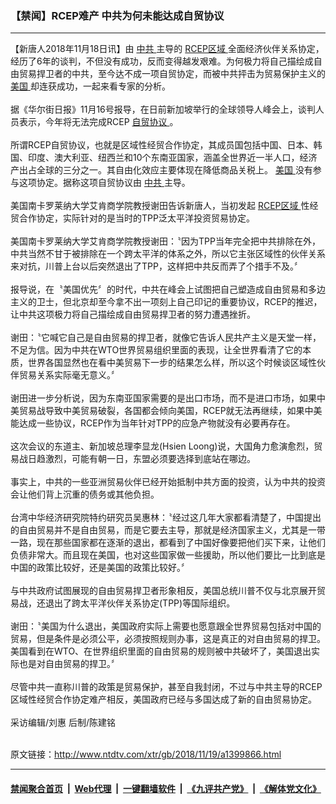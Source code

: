 ### 【禁闻】RCEP难产 中共为何未能达成自贸协议
------------------------

<div class="wysiwyg">
 【新唐人2018年11月18日讯】由
 <a href="http://www.ntdtv.com/xtr/gb/articlelistbytag_中共.html" target="_blank">
  中共
 </a>
 主导的
 <a href="http://www.ntdtv.com/xtr/gb/articlelistbytag_RCEP区域.html" target="_blank">
  RCEP区域
 </a>
 全面经济伙伴关系协定，经历了6年的谈判，不但没有成功，反而变得越发艰难。为何极力将自己描绘成自由贸易捍卫者的中共，至今达不成一项自贸协定，而被中共抨击为贸易保护主义的
 <a href="http://www.ntdtv.com/xtr/gb/articlelistbytag_美国.html" target="_blank">
  美国
 </a>
 却连获成功，一起来看专家的分析。
 <br/>
 <br/>
 据《华尔街日报》11月16号报导，在日前新加坡举行的全球领导人峰会上，谈判人员表示，今年将无法完成RCEP
 <a href="http://www.ntdtv.com/xtr/gb/articlelistbytag_自贸协议.html" target="_blank">
  自贸协议
 </a>
 。
 <br/>
 <br/>
 所谓RCEP自贸协议，也就是区域性经贸合作协定，其成员国包括中国、日本、韩国、印度、澳大利亚、纽西兰和10个东南亚国家，涵盖全世界近一半人口，经济产出占全球的三分之一。其自由化效应主要体现在降低商品关税上。
 <a href="http://www.ntdtv.com/xtr/gb/articlelistbytag_美国.html" target="_blank">
  美国
 </a>
 没有参与这项协定。据称这项自贸协议由
 <a href="http://www.ntdtv.com/xtr/gb/articlelistbytag_中共.html" target="_blank">
  中共
 </a>
 主导。
 <br/>
 <br/>
 美国南卡罗莱纳大学艾肯商学院教授谢田告诉新唐人，当初发起
 <a href="http://www.ntdtv.com/xtr/gb/articlelistbytag_RCEP区域.html" target="_blank">
  RCEP区域
 </a>
 性经贸合作协定，实际针对的是当时的TPP泛太平洋投资贸易协定。
 <br/>
 <br/>
 美国南卡罗莱纳大学艾肯商学院教授谢田：〝因为TPP当年完全把中共排除在外，中共当然不甘于被排除在一个跨太平洋的体系之外，所以它主张区域性的伙伴关系来对抗，川普上台以后突然退出了TPP，这样把中共反而弄了个措手不及。〞
 <br/>
 <br/>
 报导说，在〝美国优先〞的时代，中共在峰会上试图把自己塑造成自由贸易和多边主义的卫士，但北京却至今拿不出一项刻上自己印记的重要协议，RCEP的推迟，让中共这项极力将自己描绘成自由贸易捍卫者的努力遭遇挫折。
 <br/>
 <br/>
 谢田：〝它喊它自己是自由贸易的捍卫者，就像它告诉人民共产主义是天堂一样，不足为信。因为中共在WTO世界贸易组织里面的表现，让全世界看清了它的本质，世界各国显然也在看中美贸易下一步的结果怎么样，所以这个时候谈区域性伙伴贸易关系实际毫无意义。〞
 <br/>
 <br/>
 谢田进一步分析说，因为东南亚国家需要的是出口市场，而不是进口市场，如果中美贸易战导致中美贸易破裂，各国都会倾向美国，RCEP就无法再继续，如果中美能达成一些协议，RCEP作为当年针对TPP的应急产物就没有必要再存在。
 <br/>
 <br/>
 这次会议的东道主、新加坡总理李显龙(Hsien Loong)说，大国角力愈演愈烈，贸易战日趋激烈，可能有朝一日，东盟必须要选择到底站在哪边。
 <br/>
 <br/>
 事实上，中共的一些亚洲贸易伙伴已经开始抵制中共方面的投资，认为中共的投资会让他们背上沉重的债务或其他负担。
 <br/>
 <br/>
 台湾中华经济研究院特约研究员吴惠林：〝经过这几年大家都看清楚了，中国提出的自由贸易并不是自由贸易，而是它要去主导，那就是经济国家主义，尤其是一带一路，现在那些国家都在逐渐的退出，都看到了中国好像要把他们买下来，让他们负债非常大。而且现在美国，也对这些国家做一些援助，所以他们要比一比到底是中国的政策比较好，还是美国的政策比较好。〞
 <br/>
 <br/>
 与中共政府试图展现的自由贸易捍卫者形象相反，美国总统川普不仅与北京展开贸易战，还退出了跨太平洋伙伴关系协定(TPP)等国际组织。
 <br/>
 <br/>
 谢田：〝美国为什么退出，美国政府实际上需要也愿意跟全世界贸易包括对中国的贸易，但是条件是必须公平，必须按照规则办事，这是真正的对自由贸易的捍卫。美国看到在WTO、在世界组织里面的自由贸易的规则被中共破坏了，美国退出实际也是对自由贸易的捍卫。〞
 <br/>
 <br/>
 尽管中共一直称川普的政策是贸易保护，甚至自我封闭，不过与中共主导的RCEP区域性经贸合作协定难产相反，美国政府已经与多国达成了新的自由贸易协定。
 <br/>
 <br/>
 采访编辑/刘惠 后制/陈建铭
</div>

<br/>原文链接：http://www.ntdtv.com/xtr/gb/2018/11/19/a1399866.html


------------------------
#### [禁闻聚合首页](https://github.com/gfw-breaker/banned-news/blob/master/README.md) &nbsp;|&nbsp; [Web代理](https://github.com/gfw-breaker/open-proxy/blob/master/README.md) &nbsp;|&nbsp; [一键翻墙软件](https://github.com/gfw-breaker/nogfw/blob/master/README.md) &nbsp;|&nbsp; [《九评共产党》](https://github.com/gfw-breaker/9ping.md/blob/master/README.md#九评之一评共产党是什么) &nbsp;|&nbsp; [《解体党文化》](https://github.com/gfw-breaker/jtdwh.md/blob/master/README.md#绪论)